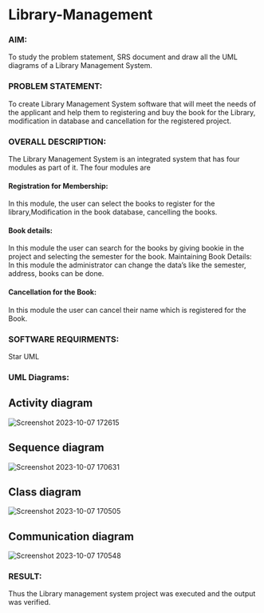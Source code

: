 # Library-Management
### AIM:
To study the problem statement, SRS document and draw all the UML diagrams of a Library Management System.
### PROBLEM STATEMENT:
To create Library Management System software that will meet the needs of the applicant
and help them to registering and buy the book for the Library, modification in database and
cancellation for the registered project.
### OVERALL DESCRIPTION:
The Library Management System is an integrated system that has four modules as part of
it. The four modules are
#### Registration for Membership:
In this module, the user can select the books to register for the library,Modification in the book
database, cancelling the books.
#### Book details:
In this module the user can search for the books by giving bookie in the project and selecting
the semester for the book.
Maintaining Book Details:
In this module the administrator can change the data’s like the semester, address, books can be
done.
#### Cancellation for the Book:
In this module the user can cancel their name which is registered for the Book.
### SOFTWARE REQUIRMENTS:
Star UML
### UML Diagrams:

## Activity diagram

![Screenshot 2023-10-07 172615](https://github.com/Hemasonica774/Library-Management/assets/118361409/79e42f2a-40f6-4fb7-bf2e-5850130d3384)


## Sequence diagram

![Screenshot 2023-10-07 170631](https://github.com/Hemasonica774/Library-Management/assets/118361409/c63f0576-7acc-4a65-a20f-4165f4a47bbf)

## Class diagram

![Screenshot 2023-10-07 170505](https://github.com/Hemasonica774/Library-Management/assets/118361409/92a82b7d-a639-481e-a3ba-a71702b96ccb)

## Communication diagram

![Screenshot 2023-10-07 170548](https://github.com/Hemasonica774/Library-Management/assets/118361409/0e3cae0c-a475-41ca-bf3c-3e29dda6fb2c)



### RESULT:
Thus the Library management system project was executed and the output was verified.
